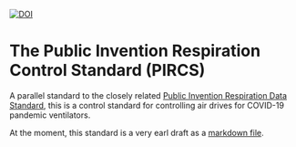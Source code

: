 [![DOI](https://zenodo.org/badge/DOI/10.5281/zenodo.10694746.svg)](https://doi.org/10.5281/zenodo.10694746)

# The Public Invention Respiration Control Standard (PIRCS)
A parallel standard to the closely related [Public Invention Respiration Data Standard](https://github.com/PubInv/respiration-data-standard), this is a control standard for controlling air drives for COVID-19 pandemic ventilators.

At the moment, this standard is a very earl draft as a [markdown file](https://github.com/PubInv/pubinv-respiration-control-standard/blob/master/PIRCS.md).
